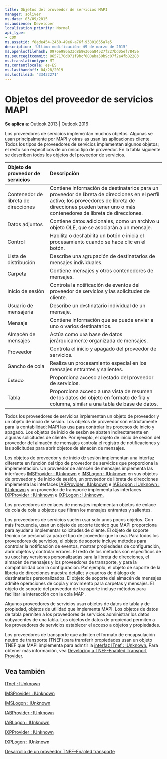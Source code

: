 ```yaml
---
title: Objetos del proveedor de servicios MAPI
manager: soliver
ms.date: 03/09/2015
ms.audience: Developer
localization_priority: Normal
api_type:
- COM
ms.assetid: f8ade454-2450-49e6-a76f-93801055a7e5
description: 'Última modificación: 09 de marzo de 2015'
ms.openlocfilehash: 0976e986a33d8b96366a84527f227bd05ef7845e
ms.sourcegitcommit: 8657170d071f9bcf680aba50b9c07f2a4fb82283
ms.translationtype: MT
ms.contentlocale: es-ES
ms.lasthandoff: 04/28/2019
ms.locfileid: "33432271"
---
```

# <a name="mapi-service-provider-objects"></a>Objetos del proveedor de servicios MAPI

  
  
**Se aplica a**: Outlook 2013 | Outlook 2016 
  
Los proveedores de servicios implementan muchos objetos. Algunas se usan principalmente por MAPI y otras las usan las aplicaciones cliente. Todos los tipos de proveedores de servicios implementan algunos objetos; el resto son específicos de un único tipo de proveedor. En la tabla siguiente se describen todos los objetos del proveedor de servicios.
  
|**Objeto de proveedor de servicios**|**Descripción**|
|:-----|:-----|
|Contenedor de libreta de direcciones  <br/> |Contiene información de destinatarios para un proveedor de libreta de direcciones en el perfil activo; los proveedores de libreta de direcciones pueden tener uno o más contenedores de libreta de direcciones.  <br/> |
|Datos adjuntos  <br/> |Contiene datos adicionales, como un archivo u objeto OLE, que se asociarán a un mensaje.  <br/> |
|Control  <br/> |Habilita o deshabilita un botón e inicia el procesamiento cuando se hace clic en el botón.  <br/> |
|Lista de distribución  <br/> |Describe una agrupación de destinatarios de mensajes individuales.  <br/> |
|Carpeta  <br/> |Contiene mensajes y otros contenedores de mensajes.  <br/> |
|Inicio de sesión  <br/> |Controla la notificación de eventos del proveedor de servicios y las solicitudes de cliente.  <br/> |
|Usuario de mensajería  <br/> |Describe un destinatario individual de un mensaje.  <br/> |
|Mensaje  <br/> |Contiene información que se puede enviar a uno o varios destinatarios.  <br/> |
|Almacén de mensajes  <br/> |Actúa como una base de datos jerárquicamente organizada de mensajes.  <br/> |
|Proveedor  <br/> |Controla el inicio y apagado del proveedor de servicios.  <br/> |
|Gancho de cola  <br/> |Realiza un procesamiento especial en los mensajes entrantes y salientes.  <br/> |
|Estado  <br/> |Proporciona acceso al estado del proveedor de servicios.  <br/> |
|Tabla  <br/> |Proporciona acceso a una vista de resumen de los datos del objeto en formato de fila y columna, similar a una tabla de base de datos.  <br/> |
   
Todos los proveedores de servicios implementan un objeto de proveedor y un objeto de inicio de sesión. Los objetos de proveedor son estrictamente para la contabilidad; MAPI las usa para controlar los procesos de inicio y apagado. Los objetos de inicio de sesión se abaten indirectamente en algunas solicitudes de cliente. Por ejemplo, el objeto de inicio de sesión del proveedor del almacén de mensajes controla el registro de notificaciones y las solicitudes para abrir objetos de almacén de mensajes. 
  
Los objetos de proveedor y de inicio de sesión implementan una interfaz diferente en función del tipo de proveedor de servicios que proporciona la implementación. Un proveedor de almacén de mensajes implementa las interfaces [IMSProvider : IUnknown](imsprovideriunknown.md) e [IMSLogon : IUnknown](imslogoniunknown.md) en sus objetos de proveedor y de inicio de sesión, un proveedor de libreta de direcciones implementa las interfaces [IABProvider : IUnknown](iabprovideriunknown.md) e [IABLogon : IUnknown : IUnknown](iablogoniunknown.md) y un proveedor de transporte implementa las interfaces [IXPProvider : IUnknown](ixpprovideriunknown.md) e [IXPLogon : IUnknown.](ixplogoniunknown.md) 
  
Los proveedores de enlaces de mensajes implementan objetos de enlace de cola de cola u objetos que filtran los mensajes entrantes y salientes.
  
Los proveedores de servicios suelen usar solo unos pocos objetos. Con más frecuencia, usan un objeto de soporte técnico que MAPI proporciona para ayudar a implementar solicitudes de cliente. El objeto de soporte técnico se personaliza para el tipo de proveedor que lo usa. Para todos los proveedores de servicios, el objeto de soporte incluye métodos para controlar la notificación de eventos, mostrar propiedades de configuración, abrir objetos y controlar errores. El resto de los métodos son específicos de su uso; hay versiones personalizadas para la libreta de direcciones, el almacén de mensajes y los proveedores de transporte, y para la compatibilidad con la configuración. Por ejemplo, el objeto de soporte de la libreta de direcciones muestra detalles y cuadros de diálogo de destinatarios personalizados. El objeto de soporte del almacén de mensajes admite operaciones de copia y movimiento para carpetas y mensajes. El objeto de soporte del proveedor de transporte incluye métodos para facilitar la interacción con la cola MAPI. 
  
Algunos proveedores de servicios usan objetos de datos de tabla y de propiedad, objetos de utilidad que implementa MAPI. Los objetos de datos de tabla permiten a los proveedores de servicios administrar los datos subyacentes de una tabla. Los objetos de datos de propiedad permiten a los proveedores de servicios establecer el acceso a objetos y propiedades. 
  
Los proveedores de transporte que admiten el formato de encapsulación neutro de transporte (TNEF) para transferir propiedades usan un objeto TNEF que MAPI implementa para admitir la [interfaz ITnef : IUnknown.](itnefiunknown.md) Para obtener más información, vea [Developing a TNEF-Enabled Transport Provider](developing-a-tnef-enabled-transport-provider.md). 
  
## <a name="see-also"></a>Vea también



[ITnef : IUnknown](itnefiunknown.md)
  
[IMSProvider : IUnknown](imsprovideriunknown.md)
  
[IMSLogon : IUnknown](imslogoniunknown.md)
  
[IABProvider : IUnknown](iabprovideriunknown.md)
  
[IABLogon : IUnknown](iablogoniunknown.md)
  
[IXPProvider : IUnknown](ixpprovideriunknown.md)
  
[IXPLogon : IUnknown](ixplogoniunknown.md)


[Desarrollo de un proveedor TNEF-Enabled transporte](developing-a-tnef-enabled-transport-provider.md)

